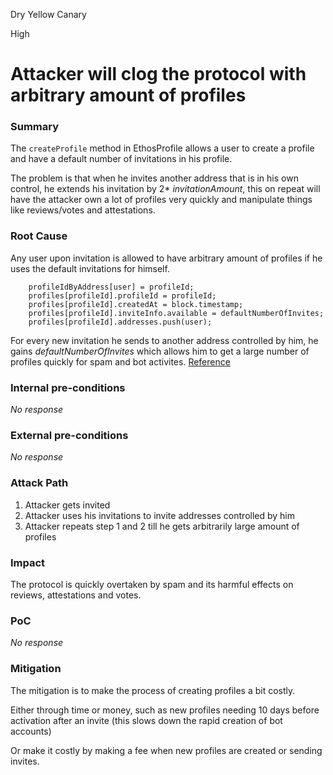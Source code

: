 Dry Yellow Canary

High

# Attacker will clog the protocol with arbitrary amount of profiles

### Summary

The `createProfile` method in EthosProfile allows a user to create a profile and have a default number of invitations in his profile.

The problem is that when he invites another address that is in his own control, he extends his invitation by 2* _invitationAmount_, this on repeat will have the attacker own a lot of profiles very quickly and manipulate things like reviews/votes and attestations.

### Root Cause

Any user upon invitation is allowed to have arbitrary amount of profiles if he uses the default invitations for himself.

```solidity
    profileIdByAddress[user] = profileId;
    profiles[profileId].profileId = profileId;
    profiles[profileId].createdAt = block.timestamp;
    profiles[profileId].inviteInfo.available = defaultNumberOfInvites;
    profiles[profileId].addresses.push(user);
```

For every new invitation he sends to another address controlled by him, he gains _defaultNumberOfInvites_ which allows him to get a large number of profiles quickly for spam and bot activites.
[Reference](https://github.com/sherlock-audit/2024-10-ethos-network/blob/main/ethos/packages/contracts/contracts/EthosProfile.sol#L227-L238)

### Internal pre-conditions

_No response_

### External pre-conditions

_No response_

### Attack Path

1. Attacker gets invited 
2. Attacker uses his invitations to invite addresses controlled by him
3. Attacker repeats step 1 and 2 till he gets arbitrarily large amount of profiles

### Impact

The protocol is quickly overtaken by spam and its harmful effects on reviews, attestations and votes.

### PoC

_No response_

### Mitigation

The mitigation is to make the process of creating profiles a bit costly. 

Either through time or money, such as new profiles needing 10 days before activation after an invite (this slows down the rapid creation of bot accounts) 

Or make it costly by making a fee when new profiles are created or sending invites.